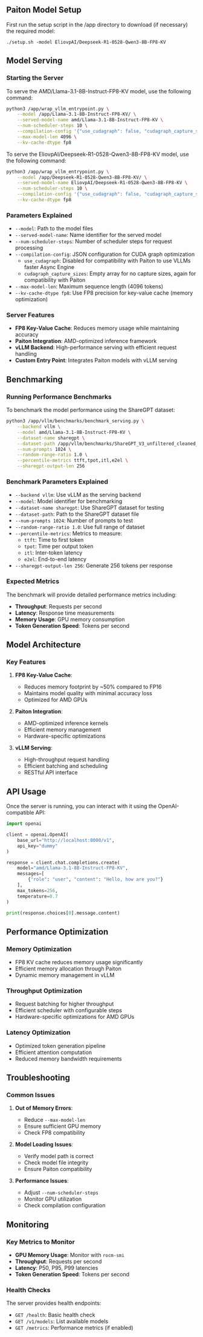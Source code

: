 ## Paiton Model Setup

First run the setup script in the /app directory to download (if necessary) the required model:

```./setup.sh -model EliovpAI/Deepseek-R1-0528-Qwen3-8B-FP8-KV```

## Model Serving

### Starting the Server

To serve the AMD/Llama-3.1-8B-Instruct-FP8-KV model, use the following command:

```bash
python3 /app/wrap_vllm_entrypoint.py \
    --model /app/Llama-3.1-8B-Instruct-FP8-KV/ \
    --served-model-name amd/Llama-3.1-8B-Instruct-FP8-KV \
    --num-scheduler-steps 10 \
    --compilation-config '{"use_cudagraph": false, "cudagraph_capture_sizes": []}' \
    --max-model-len 4096 \
    --kv-cache-dtype fp8
```

To serve the EliovpAI/Deepseek-R1-0528-Qwen3-8B-FP8-KV model, use the following command:

```bash
python3 /app/wrap_vllm_entrypoint.py \
    --model /app/Deepseek-R1-0528-Qwen3-8B-FP8-KV/ \
    --served-model-name EliovpAI/Deepseek-R1-0528-Qwen3-8B-FP8-KV \
    --num-scheduler-steps 10 \
    --compilation-config '{"use_cudagraph": false, "cudagraph_capture_sizes": []}' \
    --kv-cache-dtype fp8
```

### Parameters Explained

- `--model`: Path to the model files
- `--served-model-name`: Name identifier for the served model
- `--num-scheduler-steps`: Number of scheduler steps for request processing
- `--compilation-config`: JSON configuration for CUDA graph optimization
  - `use_cudagraph`: Disabled for compatibility with Paiton to use VLLMs faster Async Engine
  - `cudagraph_capture_sizes`: Empty array for no capture sizes, again for compatibility with Paiton
- `--max-model-len`: Maximum sequence length (4096 tokens)
- `--kv-cache-dtype fp8`: Use FP8 precision for key-value cache (memory optimization)

### Server Features

- **FP8 Key-Value Cache**: Reduces memory usage while maintaining accuracy
- **Paiton Integration**: AMD-optimized inference framework
- **vLLM Backend**: High-performance serving with efficient request handling
- **Custom Entry Point**: Integrates Paiton models with vLLM serving

## Benchmarking

### Running Performance Benchmarks

To benchmark the model performance using the ShareGPT dataset:

```bash
python3 /app/vllm/benchmarks/benchmark_serving.py \
    --backend vllm \
    --model amd/Llama-3.1-8B-Instruct-FP8-KV \
    --dataset-name sharegpt \
    --dataset-path /app/vllm/benchmarks/ShareGPT_V3_unfiltered_cleaned_split.json \
    --num-prompts 1024 \
    --random-range-ratio 1.0 \
    --percentile-metrics ttft,tpot,itl,e2el \
    --sharegpt-output-len 256
```

### Benchmark Parameters Explained

- `--backend vllm`: Use vLLM as the serving backend
- `--model`: Model identifier for benchmarking
- `--dataset-name sharegpt`: Use ShareGPT dataset for testing
- `--dataset-path`: Path to the ShareGPT dataset file
- `--num-prompts 1024`: Number of prompts to test
- `--random-range-ratio 1.0`: Use full range of dataset
- `--percentile-metrics`: Metrics to measure:
  - `ttft`: Time to first token
  - `tpot`: Time per output token
  - `itl`: Inter-token latency
  - `e2el`: End-to-end latency
- `--sharegpt-output-len 256`: Generate 256 tokens per response

### Expected Metrics

The benchmark will provide detailed performance metrics including:
- **Throughput**: Requests per second
- **Latency**: Response time measurements
- **Memory Usage**: GPU memory consumption
- **Token Generation Speed**: Tokens per second

## Model Architecture

### Key Features

1. **FP8 Key-Value Cache**: 
   - Reduces memory footprint by ~50% compared to FP16
   - Maintains model quality with minimal accuracy loss
   - Optimized for AMD GPUs

2. **Paiton Integration**:
   - AMD-optimized inference kernels
   - Efficient memory management
   - Hardware-specific optimizations

3. **vLLM Serving**:
   - High-throughput request handling
   - Efficient batching and scheduling
   - RESTful API interface

## API Usage

Once the server is running, you can interact with it using the OpenAI-compatible API:

```python
import openai

client = openai.OpenAI(
    base_url="http://localhost:8000/v1",
    api_key="dummy"
)

response = client.chat.completions.create(
    model="amd/Llama-3.1-8B-Instruct-FP8-KV",
    messages=[
        {"role": "user", "content": "Hello, how are you?"}
    ],
    max_tokens=256,
    temperature=0.7
)

print(response.choices[0].message.content)
```

## Performance Optimization

### Memory Optimization
- FP8 KV cache reduces memory usage significantly
- Efficient memory allocation through Paiton
- Dynamic memory management in vLLM

### Throughput Optimization
- Request batching for higher throughput
- Efficient scheduler with configurable steps
- Hardware-specific optimizations for AMD GPUs

### Latency Optimization
- Optimized token generation pipeline
- Efficient attention computation
- Reduced memory bandwidth requirements

## Troubleshooting

### Common Issues

1. **Out of Memory Errors**:
   - Reduce `--max-model-len`
   - Ensure sufficient GPU memory
   - Check FP8 compatibility

2. **Model Loading Issues**:
   - Verify model path is correct
   - Check model file integrity
   - Ensure Paiton compatibility

3. **Performance Issues**:
   - Adjust `--num-scheduler-steps`
   - Monitor GPU utilization
   - Check compilation configuration

## Monitoring

### Key Metrics to Monitor

- **GPU Memory Usage**: Monitor with `rocm-smi`
- **Throughput**: Requests per second
- **Latency**: P50, P95, P99 latencies
- **Token Generation Speed**: Tokens per second

### Health Checks

The server provides health endpoints:
- `GET /health`: Basic health check
- `GET /v1/models`: List available models
- `GET /metrics`: Performance metrics (if enabled)
